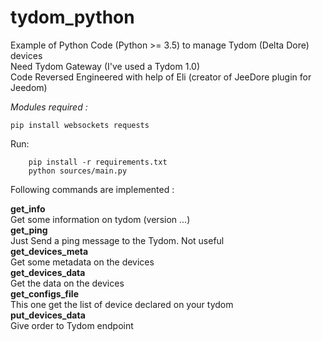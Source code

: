 # tydom_python

Example of Python Code (Python >= 3.5) to manage Tydom (Delta Dore) devices  
Need Tydom Gateway (I've used a Tydom 1.0)  
Code Reversed Engineered with help of Eli (creator of JeeDore plugin for Jeedom)  

*Modules required :*  

    pip install websockets requests
  
Run:  
```
    pip install -r requirements.txt
    python sources/main.py
```
  
Following commands are implemented :  
  
**get_info**  
Get some information on tydom (version ...)  
**get_ping**  
Just Send a ping message to the Tydom. Not useful  
**get_devices_meta**  
Get some metadata on the devices  
**get_devices_data**  
Get the data on the devices  
**get_configs_file**  
This one get the list of device declared on your tydom  
**put_devices_data**  
Give order to Tydom endpoint  
